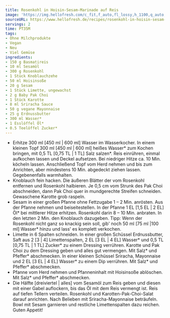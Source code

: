 ```yaml
---
title: Rosenkohl in Hoisin-Sesam-Marinade auf Reis
image: 'https://img.hellofresh.com/c_fit,f_auto,fl_lossy,h_1100,q_auto,w_2600/hellofresh_s3/image/rosenkohl-in-hoisin-sesam-marinade-auf-reis-ebc5cab6.jpg'
sourceURL: https://www.hellofresh.de/recipes/rosenkohl-in-hoisin-sesam-marinade-auf-reis-631b5b522041acf6980dd858
servings: 2
time: PT35M
tags:
- Ohne Milchprodukte
- Vegan
- Neu
- Viel Gemüse
ingredients:
- 150 g Basmatireis
- 10 ml Sesamöl
- 300 g Rosenkohl
- 1 Stück Knoblauchzehe
- 50 ml Hoisinsoße
- 20 g Sesam
- 1 Stück Limette, ungewachst
- 2 g Baby Pak Choi
- 1 Stück Karotte
- 8 ml Sriracha Sauce
- 50 g vegane Mayonnaise
- 25 g Erdnussbutter
- 300 ml Wasser*
- 1 Esslöffel Öl*
- 0.5 Teelöffel Zucker*
---
```


- Erhitze 300 ml [450 ml | 600 ml] Wasser im Wasserkocher.  In einem kleinen Topf 300 ml [450 ml | 600 ml] heißes Wasser\* zum Kochen bringen, mit 0,5 TL [0,75 TL | 1 TL] Salz salzen\*. Reis einrühren, einmal aufkochen lassen und Deckel aufsetzen. Bei niedriger Hitze ca. 10 Min. köcheln lassen. Anschließend Topf vom Herd nehmen und bis zum Anrichten, aber mindestens 10 Min. abgedeckt ziehen lassen. Gegebenenfalls warmhalten.
- Knoblauch fein hacken.  Die äußeren Blätter der vom Rosenkohl entfernen und Rosenkohl halbieren.  Je 0,5 cm vom Strunk des Pak Choi abschneiden, dann Pak Choi quer in mundgerechte Streifen schneiden.  Gewaschene Karotte grob raspeln.
- Sesam in einer großen Pfanne ohne Fettzugabe 1 – 2 Min. anrösten. Aus der Pfanne nehmen und beiseitestellen.  In der Pfanne 1 EL [1,5 EL | 2 EL] Öl\* bei mittlerer Hitze erhitzen. Rosenkohl darin 8 – 10 Min. anbraten. In den letzten 2 Min. den Knoblauch dazugeben.  Tipp: Wenn der Rosenkohl nicht ganz so knackig sein soll, gib' noch 50 ml [75 ml |100 ml] Wasser\* hinzu und lass' es komplett verkochen.
- Limette in 6 Spalten schneiden.  In einer großen Schüssel Erdnussbutter, Saft aus 2 [3 | 4] Limettenspalten, 2 EL [3 EL | 4 EL] Wasser\* und 0,5 TL [0,75 TL | 1 TL] Zucker\* zu einem Dressing verrühren.  Karotte und Pak Choi zu dem Dressing geben und alles gut vermengen. Mit Salz\* und Pfeffer\* abschmecken.  In einer kleinen Schüssel Sriracha, Mayonnaise und 2 EL [3 EL | 4 EL] Wasser\* zu einem Dip verrühren. Mit Salz\* und Pfeffer\* abschmecken.
- Pfanne vom Herd nehmen und Pfanneninhalt mit Hoisinsoße ablöschen. Mit Salz\* und Pfeffer\* abschmecken.
- Die Hälfte [dreiviertel | alles] vom Sesamöl zum Reis geben und diesen mit einer Gabel auflockern, bis das Öl mit dem Reis vermengt ist.  Reis auf tiefen Tellern verteilen. Rosenkohl und Karotten-Pak-Choi-Salat darauf anrichten. Nach Belieben mit Sriracha-Mayonnaise beträufeln. Bowl mit Sesam garnieren und restliche Limettenspalten dazu reichen.  Guten Appetit!
